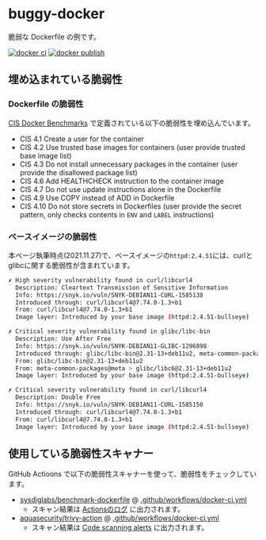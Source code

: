 # buggy-docker

脆弱な Dockerfile の例です。

[![docker ci](https://github.com/kannkyo/buggy-docker/actions/workflows/docker-ci.yml/badge.svg)](https://github.com/kannkyo/buggy-docker/actions/workflows/docker-ci.yml)
[![docker publish](https://github.com/kannkyo/buggy-docker/actions/workflows/docker-publish.yml/badge.svg)](https://github.com/kannkyo/buggy-docker/actions/workflows/docker-publish.yml)

## 埋め込まれている脆弱性

### Dockerfile の脆弱性

[CIS Docker Benchmarks](https://www.cisecurity.org/benchmark/docker/) で定義されている以下の脆弱性を埋め込んでいます。

- CIS 4.1 Create a user for the container
- CIS 4.2 Use trusted base images for containers (user provide trusted base image list)
- CIS 4.3 Do not install unnecessary packages in the container (user provide the disallowed package list)
- CIS 4.6 Add HEALTHCHECK instruction to the container image
- CIS 4.7 Do not use update instructions alone in the Dockerfile
- CIS 4.9 Use COPY instead of ADD in Dockerfile
- CIS 4.10 Do not store secrets in Dockerfiles (user provide the secret pattern, only checks contents in `ENV` and `LABEL` instructions)

### ベースイメージの脆弱性

本ページ執筆時点(2021.11.27)で、ベースイメージの`httpd:2.4.51`には、curlとglibcに関する脆弱性が含まれています。

```bash
✗ High severity vulnerability found in curl/libcurl4
  Description: Cleartext Transmission of Sensitive Information
  Info: https://snyk.io/vuln/SNYK-DEBIAN11-CURL-1585138
  Introduced through: curl/libcurl4@7.74.0-1.3+b1
  From: curl/libcurl4@7.74.0-1.3+b1
  Image layer: Introduced by your base image (httpd:2.4.51-bullseye)

✗ Critical severity vulnerability found in glibc/libc-bin
  Description: Use After Free
  Info: https://snyk.io/vuln/SNYK-DEBIAN11-GLIBC-1296898
  Introduced through: glibc/libc-bin@2.31-13+deb11u2, meta-common-packages@meta
  From: glibc/libc-bin@2.31-13+deb11u2
  From: meta-common-packages@meta > glibc/libc6@2.31-13+deb11u2
  Image layer: Introduced by your base image (httpd:2.4.51-bullseye)

✗ Critical severity vulnerability found in curl/libcurl4
  Description: Double Free
  Info: https://snyk.io/vuln/SNYK-DEBIAN11-CURL-1585150
  Introduced through: curl/libcurl4@7.74.0-1.3+b1
  From: curl/libcurl4@7.74.0-1.3+b1
  Image layer: Introduced by your base image (httpd:2.4.51-bullseye)
```

## 使用している脆弱性スキャナー

GitHub Actioons で以下の脆弱性スキャナーを使って、脆弱性をチェックしています。

- [sysdiglabs/benchmark-dockerfile](https://github.com/sysdiglabs/benchmark-dockerfile) @ [.github/workflows/docker-ci.yml](.github/workflows/docker-ci.yml)
  - スキャン結果は [Actionsのログ](https://github.com/kannkyo/buggy-docker/actions/workflows/docker-ci.yml) に出力されます。
- [aquasecurity/trivy-action](https://github.com/aquasecurity/trivy-action) @ [.github/workflows/docker-ci.yml](.github/workflows/docker-ci.yml)
  - スキャン結果は [Code scanning alerts](https://github.com/kannkyo/buggy-docker/security/code-scanning) に出力されます。
